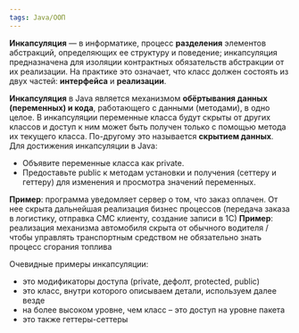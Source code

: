 ```yaml
---
tags: Java/ООП
---
```


**Инкапсуляция** — в информатике, процесс **разделения** элементов абстракций, определяющих ее структуру и поведение; инкапсуляция предназначена для изоляции контрактных обязательств абстракции от их реализации. На практике это означает, что класс должен состоять из двух частей: **интерфейса** и **реализации**.

**Инкапсуляция** в Java является механизмом **обёртывания данных (переменных) и кода**, работающего с данными (методами), в одно целое. В инкапсуляции переменные класса будут скрыты от других классов и доступ к ним может быть получен только с помощью метода их текущего класса. По-другому это называется **скрытием данных**. 
Для достижения инкапсуляции в Java: 
- Объявите переменные класса как private. 
- Предоставьте public к методам установки и получения (сеттеру и геттеру) для изменения и просмотра значений переменных.

**Пример**: программа уведомляет сервер о том, что заказ оплачен. От нее скрыта дальнейшая реализация бизнес процессов (передача заказа в логистику, отправка СМС клиенту, создание записи в 1С)
**Пример**: реализация механизма автомобиля скрыта от обычного водителя / чтобы управлять транспортным средством не обязательно знать процесс сгорания топлива

Очевидные примеры инкапсуляции:
- это модификаторы доступа (private, дефолт, protected, public)
- это класс, внутри которого описываем детали, используем далее везде
- на более высоком уровне, чем класс – это доступ на уровне пакета
- это также геттеры-сеттеры
